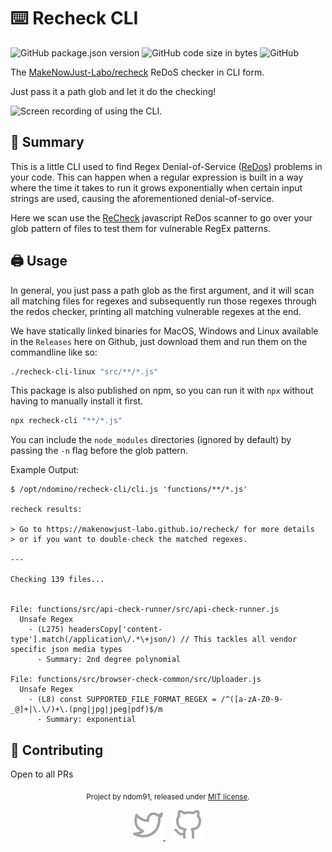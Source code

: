 # ⌨️ Recheck CLI

![GitHub package.json version](https://img.shields.io/github/package-json/v/ndom91/recheck-cli?style=flat-square)
![GitHub code size in bytes](https://img.shields.io/github/languages/code-size/ndom91/recheck-cli?label=size&style=flat-square)
![GitHub](https://img.shields.io/github/license/ndom91/recheck-cli?style=flat-square)

The [MakeNowJust-Labo/recheck](https://github.com/MakeNowJust-Labo/recheck) ReDoS checker in CLI form.

Just pass it a path glob and let it do the checking!


<p align="left">
    <img src="https://user-images.githubusercontent.com/7415984/118409060-f066ab80-b688-11eb-9a01-efe358ee7ed1.gif" alt="Screen recording of using the CLI.">
</p>

## 📑 Summary

This is a little CLI used to find Regex Denial-of-Service ([ReDos](https://en.wikipedia.org/wiki/ReDoS)) problems in your code. This can happen when a regular expression is built in a way where the time it takes to run it grows exponentially when certain input strings are used, causing the aforementioned denial-of-service.

Here we scan use the [ReCheck](https://github.com/MakeNowJust-Labo/recheck) javascript ReDos scanner to go over your glob pattern of files to test them for vulnerable RegEx patterns.

## 🖨️ Usage

In general, you just pass a path glob as the first argument, and it will scan all matching files for regexes and subsequently run those regexes through the redos checker, printing all matching vulnerable regexes at the end.

We have statically linked binaries for MacOS, Windows and Linux available in the `Releases` here on Github, just download them and run them on the commandline like so:

```bash
./recheck-cli-linux "src/**/*.js"
```

This package is also published on npm, so you can run it with `npx` without having to manually install it first.

```bash
npx recheck-cli "**/*.js"
```

You can include the `node_modules` directories (ignored by default) by passing the `-n` flag before the glob pattern.

Example Output:

```
$ /opt/ndomino/recheck-cli/cli.js 'functions/**/*.js'

recheck results:

> Go to https://makenowjust-labo.github.io/recheck/ for more details
> or if you want to double-check the matched regexes.

---

Checking 139 files...


File: functions/src/api-check-runner/src/api-check-runner.js
  Unsafe Regex
    - (L275) headersCopy['content-type'].match(/application\/.*\+json/) // This tackles all vendor specific json media types
      - Summary: 2nd degree polynomial

File: functions/src/browser-check-common/src/Uploader.js
  Unsafe Regex
    - (L8) const SUPPORTED_FILE_FORMAT_REGEX = /^([a-zA-Z0-9-_@]+|\.\/)+\.(png|jpg|jpeg|pdf)$/m
      - Summary: exponential
```

## 🚧 Contributing

Open to all PRs


<p align="center">
    <sub>
        Project by ndom91, released under <a href="https://github.com/ndom91/recheck-cli/blob/main/LICENSE">MIT license</a>.
    </sub>
</p>
<p align="center">
    <a href="https://twitter.com/ndom91">
        <img alt="Nico Domino on Twitter" src="https://raw.githubusercontent.com/leodr/fill-packagejson/main/assets/twitter.svg">
    </a>
    &nbsp;&nbsp;
    <a href="https://github.com/ndom91">
        <img alt="Nico Domino on GitHub" src="https://raw.githubusercontent.com/leodr/fill-packagejson/main/assets/github.svg">
    </a>
</p>

